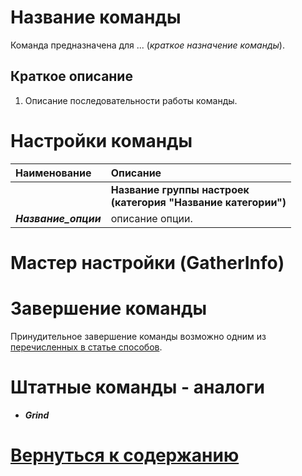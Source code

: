 # **Название команды**

Команда предназначена для ... (*краткое назначение команды*).

## **Краткое описание**

1. Описание последовательности работы команды.


# **Настройки команды**

| **Наименование** | **Описание** 
|:-----------------|:-------------
||**Название группы настроек <br/>(категория "Название категории")**
|<a name ="ref-Название_опции">***Название_опции***</a> | описание опции.

<!-- ## **Название группы настроек <br/>(категория "Название категории")**

- <a name ="ref-Название_опции"></a>***Название_опции*** - описание опции.
  + *варинат значения опции* : Описание назначения .
-->

# **Мастер настройки (GatherInfo)**


# **Завершение команды**


Принудительное завершение команды возможно одним из [перечисленных в статье способов](./../../General/ForcedQuesterActionTermination-RU.md).


# **Штатные команды - аналоги**

- ***Grind***



# [Вернуться к содержанию](../../index.md)